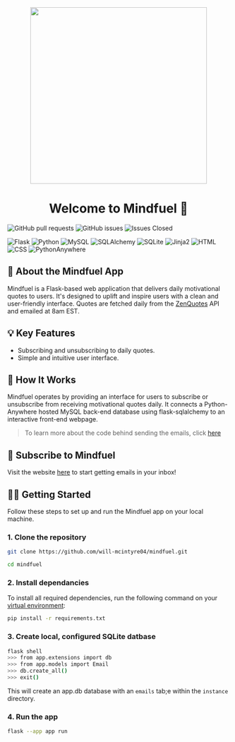 <div align="center">
        <img src="https://github.com/will-mcintyre04/flask-practice/assets/78566536/2aa7439b-19c7-49b9-aedf-89497e9acf96" width="400px">
</div>

<h1 align="center">Welcome to Mindfuel 🌟</h1>
    
![GitHub pull requests](https://img.shields.io/github/issues-pr/will-mcintyre04/mindfuel)
![GitHub issues](https://img.shields.io/github/issues/will-mcintyre04/mindfuel)
![Issues Closed](https://img.shields.io/github/issues-closed/will-mcintyre04/mindfuel.svg)

![Flask](https://img.shields.io/badge/Flask-000000?style=for-the-badge&logo=flask&logoColor=white)
![Python](https://img.shields.io/badge/Python-306998?style=for-the-badge&logo=python&logoColor=white)
![MySQL](https://img.shields.io/badge/MySQL-4479A1?style=for-the-badge&logo=mysql&logoColor=white)
![SQLAlchemy](https://img.shields.io/badge/SQLAlchemy-FF4500?style=for-the-badge&logo=sqlalchemy&logoColor=white)
![SQLite](https://img.shields.io/badge/SQLite-003B57?style=for-the-badge&logo=sqlite&logoColor=white)
![Jinja2](https://img.shields.io/badge/Jinja2-663300?style=for-the-badge&logo=jinja&logoColor=white)
![HTML](https://img.shields.io/badge/HTML5-E34F26?style=for-the-badge&logo=html5&logoColor=white)
![CSS](https://img.shields.io/badge/CSS3-1572B6?style=for-the-badge&logo=css3&logoColor=white)
![PythonAnywhere](https://img.shields.io/badge/PythonAnywhere-3776AB?style=for-the-badge&logo=pythonanywhere&logoColor=white)

## 🚀 About the Mindfuel App
Mindfuel is a Flask-based web application that delivers daily motivational quotes to users. It's designed to uplift and inspire users with a clean and user-friendly interface. Quotes are fetched daily from the <a href="https://zenquotes.io/">ZenQuotes</a> API and emailed at 8am EST.

## 💡 Key Features
- Subscribing and unsubscribing to daily quotes.
- Simple and intuitive user interface.

## 🌈 How It Works
Mindfuel operates by providing an interface for users to subscribe or unsubscribe from receiving motivational quotes daily. It connects a Python-Anywhere hosted MySQL back-end database using flask-sqlalchemy to an interactive front-end webpage.

> To learn more about the code behind sending the emails, click <a href="https://github.com/will-mcintyre04/quote-emailer">here</a>

## 💌 Subscribe to Mindfuel
Visit the website <a href="https://willymac.pythonanywhere.com">here</a> to start getting emails in your inbox!

## 🏃‍♂️ Getting Started
Follow these steps to set up and run the Mindfuel app on your local machine.
### 1. Clone the repository
```sh
git clone https://github.com/will-mcintyre04/mindfuel.git

cd mindfuel
```
### 2. Install dependancies
To install all required dependencies, run the following command on your <a href="https://docs.python.org/3/library/venv.html">virtual environment</a>:
```sh
pip install -r requirements.txt
```

### 3. Create local, configured SQLite datbase
```sh
flask shell
>>> from app.extensions import db
>>> from app.models import Email
>>> db.create_all()
>>> exit()
```
This will create an app.db database with an `emails` tab;e within the `instance` directory.

### 4. Run the app
```sh
flask --app app run
```


